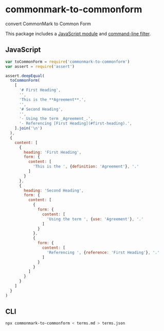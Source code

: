 # commonmark-to-commonform

convert CommonMark to Common Form

This package includes a [JavaScript module](#JavaScript) and [command-line filter](#CLI).

## JavaScript

```javascript
var toCommonForm = require('commonmark-to-commonform')
var assert = require('assert')

assert.deepEqual(
  toCommonForm(
    [
      '# First Heading',
      '',
      'This is the **Agreement**.',
      '',
      '# Second Heading',
      '',
      '- Using the term _Agreement_.',
      '- Referencing [First Heading](#first-heading).',
    ].join('\n')
  ),
  {
    content: [
      {
        heading: 'First Heading',
        form: {
          content: [
            'This is the ', {definition: 'Agreement'}, '.'
          ]
        }
      },
      {
        heading: 'Second Heading',
        form: {
          content: [
            {
              form: {
                content: [
                  'Using the term ', {use: 'Agreement'}, '.'
                ]
              }
            },
            {
              form: {
                content: [
                  'Referencing ', {reference: 'First Heading'}, '.'
                ]
              }
            }
          ]
        }
      }
    ]
  }
)
```

## CLI

```bash
npx commonmark-to-commonform < terms.md > terms.json
```
